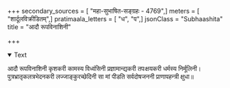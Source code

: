 +++
secondary_sources = [ "महा-सुभाषित-सङ्ग्रहः - 4769",]
meters = [ "शार्दूलविक्रीडितम्",]
pratimaala_letters = [ "ध", "प",]
jsonClass = "Subhaashita"
title = "आदौ रूपविनाशिनी"

+++

<details open><summary>Text</summary>

आदौ रूपविनाशिनी कृशकरी कामस्य विध्वंसिनी प्रज्ञामान्द्यकरी तपःक्षयकरी धर्मस्य निर्मूलिनी।  
पुत्रभ्रातृकलत्रभेदनकरी लज्जाङ्कुरच्छेदिनी सा मां पीडति सर्वदोषजननी प्राणापहन्त्री क्षुधा॥
</details>
